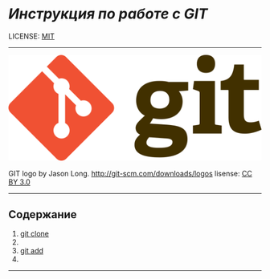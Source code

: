 # ***Инструкция по работе с GIT***

LICENSE: [MIT](./license.md) 

---
![](./assets/1280px-Git-logo.svg.png)

GIT logo by Jason Long. http://git-scm.com/downloads/logos
lisense: [CC BY 3.0](https://creativecommons.org/licenses/by/3.0/)

---
## Содержание
1. [git clone](./clone)
2.
3. [git add](./add.md) 
2. 
---